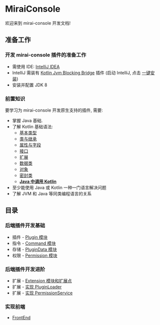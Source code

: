 # MiraiConsole

欢迎来到 mirai-console 开发文档!

## 准备工作

### 开发 mirai-console 插件的准备工作
- 需使用 IDE: [IntelliJ IDEA](https://www.jetbrains.com/idea/)
- IntelliJ 需装有 [Kotlin Jvm Blocking Bridge](https://github.com/mamoe/kotlin-jvm-blocking-bridge) 插件 (启动 IntelliJ, 点击 [一键安装](https://plugins.jetbrains.com/embeddable/install/14816))
- 安装并配置 JDK 8

### 前置知识
要学习为 mirai-console 开发原生支持的插件, 需要:

- 掌握 Java 基础.
- 了解 Kotlin 基础语法:
  - [基本类型](https://www.kotlincn.net/docs/reference/basic-types.html)
  - [类与继承](https://www.kotlincn.net/docs/reference/classes.html)
  - [属性与字段](https://www.kotlincn.net/docs/reference/properties.html)
  - [接口](https://www.kotlincn.net/docs/reference/interfaces.html)
  - [扩展](https://www.kotlincn.net/docs/reference/extensions.html)
  - [数据类](https://www.kotlincn.net/docs/reference/data-classes.html)
  - [对象](https://www.kotlincn.net/docs/reference/object-declarations.html)
  - [密封类](https://www.kotlincn.net/docs/reference/sealed-classes.html)
  - **[Java 中调用 Kotlin](https://www.kotlincn.net/docs/reference/java-to-kotlin-interop.html)**
- 至少能使用 Java 或 Kotlin 一种一门语言解决问题
- 了解 JVM 和 Java 等同类编程语言的关系

## 目录

### 后端插件开发基础

- 插件 - [Plugin 模块](Plugins.md)
- 指令 - [Command 模块](Commands.md)
- 存储 - [PluginData 模块](PluginData.md)
- 权限 - [Permission 模块](Permissions.md)

### 后端插件开发进阶

- 扩展 - [Extension 模块和扩展点](Extensions.md)
- 扩展 - [实现 PluginLoader](PluginLoader.md)
- 扩展 - [实现 PermissionService](PermissionService.md)

### 实现前端
- [FrontEnd](FrontEnd.md)

[`Plugin`]: ../backend/mirai-console/src/main/kotlin/net/mamoe/mirai/console/plugin/Plugin.kt
[`Annotations`]: ../backend/mirai-console/src/main/kotlin/net/mamoe/mirai/console/util/Annotations.kt
[`PluginData`]: ../backend/mirai-console/src/main/kotlin/net/mamoe/mirai/console/data/PluginData.kt
[`JavaPluginScheduler`]: ../backend/mirai-console/src/main/kotlin/net/mamoe/mirai/console/plugin/jvm/JavaPluginScheduler.kt
[`JvmPlugin`]: ../backend/mirai-console/src/main/kotlin/net/mamoe/mirai/console/plugin/jvm/JvmPlugin.kt
[`PluginConfig`]: ../backend/mirai-console/src/main/kotlin/net/mamoe/mirai/console/data/PluginConfig.kt
[`PluginLoader`]: ../backend/mirai-console/src/main/kotlin/net/mamoe/mirai/console/plugin/PluginLoader.kt
[`ConsoleInput`]: ../backend/mirai-console/src/main/kotlin/net/mamoe/mirai/console/util/ConsoleInput.kt
[`PluginDataStorage`]: ../backend/mirai-console/src/main/kotlin/net/mamoe/mirai/console/data/PluginDataStorage.kt
[`BotManager`]: ../backend/mirai-console/src/main/kotlin/net/mamoe/mirai/console/util/BotManager.kt
[`Command`]: ../backend/mirai-console/src/main/kotlin/net/mamoe/mirai/console/command/Command.kt
